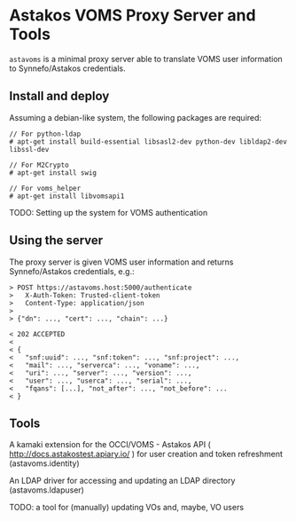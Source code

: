 Astakos VOMS Proxy Server and Tools
===================================

`astavoms` is a minimal proxy server able to translate VOMS user information to
Synnefo/Astakos credentials.

Install and deploy
------------------

Assuming a debian-like system, the following packages are required:

```
// For python-ldap
# apt-get install build-essential libsasl2-dev python-dev libldap2-dev libssl-dev

// For M2Crypto
# apt-get install swig

// For voms_helper
# apt-get install libvomsapi1
```

TODO: Setting up the system for VOMS authentication


Using the server
----------------

The proxy server is given VOMS user information and returns Synnefo/Astakos
credentials, e.g.:

```
> POST https://astavoms.host:5000/authenticate
>   X-Auth-Token: Trusted-client-token
>   Content-Type: application/json
>
> {"dn": ..., "cert": ..., "chain": ...}

< 202 ACCEPTED
< 
< {
<	"snf:uuid": ..., "snf:token": ..., "snf:project": ...,
<	"mail": ..., "serverca": ..., "voname": ...,
<	"uri": ..., "server": ..., "version": ...,
<	"user": ..., "userca": ..., "serial": ...,
<	"fqans": [...], "not_after": ..., "not_before": ...
< }
```

Tools
-----

A kamaki extension for the OCCI/VOMS - Astakos API (
http://docs.astakostest.apiary.io/ ) for user creation and token refreshment (astavoms.identity)

An LDAP driver for accessing and updating an LDAP directory (astavoms.ldapuser)

TODO: a tool for (manually) updating VOs and, maybe, VO users
